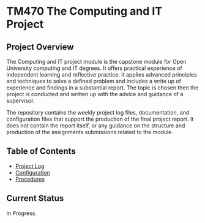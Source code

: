 # TM470 The Computing and IT Project

## Project Overview
The Computing and IT project module is the capstone module for Open University computing and IT degrees. It offers practical experience of independent learning and reflective practice. It applies advanced principles and techniques to solve a defined problem and includes a write up of experience and findings in a substantial report. The topic is chosen then the project is conducted and written up with the advice and guidance of a supervisor.

The repository contains the weekly project log files, documentation, and configuration files that support the production of the final project report.  It does not contain the report itself, or any guidance on the structure and production of the assignments submissions related to the module.

## Table of Contents
- [Project Log](logs/index.md)
- [Configuration](config/index.md)
- [Procedures](procedures/index.md)

## Current Status
In Progress.
